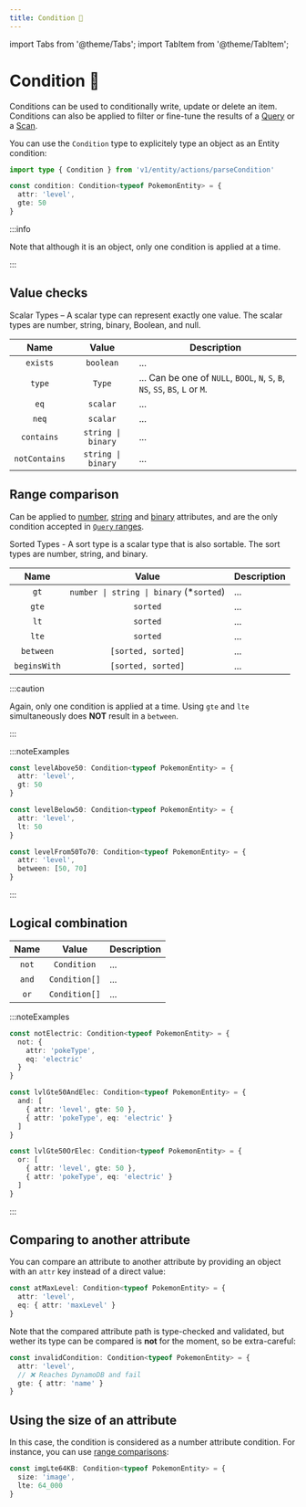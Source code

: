 ```yaml
---
title: Condition 👷
---
```


import Tabs from '@theme/Tabs';
import TabItem from '@theme/TabItem';

# Condition 👷

Conditions can be used to conditionally write, update or delete an item. Conditions can also be applied to filter or fine-tune the results of a [Query](/docs/tables/actions/query) or a [Scan](/docs/tables/actions/scan).

You can use the `Condition` type to explicitely type an object as an Entity condition:

```ts
import type { Condition } from 'v1/entity/actions/parseCondition'

const condition: Condition<typeof PokemonEntity> = {
  attr: 'level',
  gte: 50
}
```

:::info

Note that although it is an object, only one condition is applied at a time.

:::

## Value checks

Scalar Types – A scalar type can represent exactly one value. The scalar types are number, string, binary, Boolean, and null.

|     Name      |             Value             | Description                                                                    |
| :-----------: | :---------------------------: | ------------------------------------------------------------------------------ |
|   `exists`    |           `boolean`           | ...                                                                            |
|    `type`     |            `Type`             | ... Can be one of `NULL`, `BOOL`, `N`, `S`, `B`, `NS`, `SS`, `BS`, `L` or `M`. |
|     `eq`      |           `scalar`            | ...                                                                            |
|     `neq`     |           `scalar`            | ...                                                                            |
|  `contains`   | <code>string \| binary</code> | ...                                                                            |
| `notContains` | <code>string \| binary</code> | ...                                                                            |

## Range comparison

Can be applied to [number](/docs/attribute-types/number), [string](/docs/attribute-types/string) and [binary](/docs/attribute-types/binary) attributes, and are the only condition accepted in [`Query` ranges](../../2-tables/2-actions/2-query/index.md).

Sorted Types - A sort type is a scalar type that is also sortable. The sort types are number, string, and binary.

|     Name     |                        Value                         | Description |
| :----------: | :--------------------------------------------------: | ----------- |
|     `gt`     | <code>number \| string \| binary</code> (\*`sorted`) | ...         |
|    `gte`     |                       `sorted`                       | ...         |
|     `lt`     |                       `sorted`                       | ...         |
|    `lte`     |                       `sorted`                       | ...         |
|  `between`   |                  `[sorted, sorted]`                  | ...         |
| `beginsWith` |                  `[sorted, sorted]`                  | ...         |

<!-- NOTE: 'caution' became 'warning' in docusaurus v3 -->

:::caution

Again, only one condition is applied at a time. Using `gte` and `lte` simultaneously does **NOT** result in a `between`.

:::

:::noteExamples

<Tabs>
<TabItem value="greater-than" label="Greater than">

```ts
const levelAbove50: Condition<typeof PokemonEntity> = {
  attr: 'level',
  gt: 50
}
```

</TabItem>
<TabItem value="lower-than" label="Lower than">

```ts
const levelBelow50: Condition<typeof PokemonEntity> = {
  attr: 'level',
  lt: 50
}
```

</TabItem>
<TabItem value="between" label="Between">

```ts
const levelFrom50To70: Condition<typeof PokemonEntity> = {
  attr: 'level',
  between: [50, 70]
}
```

</TabItem>
</Tabs>

:::

## Logical combination

| Name  |     Value     | Description |
| :---: | :-----------: | ----------- |
| `not` |  `Condition`  | ...         |
| `and` | `Condition[]` | ...         |
| `or`  | `Condition[]` | ...         |

:::noteExamples

<Tabs>
<TabItem value="negated" label="Negated">

```ts
const notElectric: Condition<typeof PokemonEntity> = {
  not: {
    attr: 'pokeType',
    eq: 'electric'
  }
}
```

</TabItem>
<TabItem value="and" label="And">

```ts
const lvlGte50AndElec: Condition<typeof PokemonEntity> = {
  and: [
    { attr: 'level', gte: 50 },
    { attr: 'pokeType', eq: 'electric' }
  ]
}
```

</TabItem>
<TabItem value="or" label="Or">

```ts
const lvlGte50OrElec: Condition<typeof PokemonEntity> = {
  or: [
    { attr: 'level', gte: 50 },
    { attr: 'pokeType', eq: 'electric' }
  ]
}
```

</TabItem>
</Tabs>

:::

## Comparing to another attribute

You can compare an attribute to another attribute by providing an object with an `attr` key instead of a direct value:

```ts
const atMaxLevel: Condition<typeof PokemonEntity> = {
  attr: 'level',
  eq: { attr: 'maxLevel' }
}
```

Note that the compared attribute path is type-checked and validated, but wether its type can be compared is **not** for the moment, so be extra-careful:

```ts
const invalidCondition: Condition<typeof PokemonEntity> = {
  attr: 'level',
  // ❌ Reaches DynamoDB and fail
  gte: { attr: 'name' }
}
```

## Using the size of an attribute

In this case, the condition is considered as a number attribute condition. For instance, you can use [range comparisons](#range-comparison):

```ts
const imgLte64KB: Condition<typeof PokemonEntity> = {
  size: 'image',
  lte: 64_000
}
```
